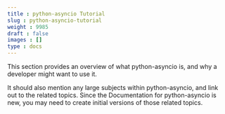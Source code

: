 ```yaml
---
title : python-asyncio Tutorial
slug : python-asyncio-tutorial
weight : 9985
draft : false
images : []
type : docs
---
```


This section provides an overview of what python-asyncio is, and why a developer might want to use it.

It should also mention any large subjects within python-asyncio, and link out to the related topics.  Since the Documentation for python-asyncio is new, you may need to create initial versions of those related topics.

